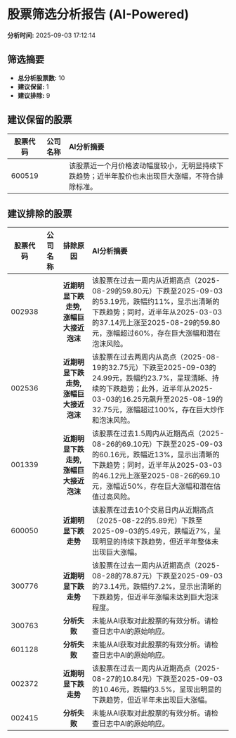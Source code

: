 # 股票筛选分析报告 (AI-Powered)

**分析时间:** 2025-09-03 17:12:14

## 筛选摘要

- **总分析股票数:** 10
- **建议保留:** 1
- **建议排除:** 9

## 建议保留的股票

| 股票代码 | 公司名称 | AI分析摘要 |
|:---:|:---:|:---|
| 600519 |  | 该股票近一个月价格波动幅度较小，无明显持续下跌趋势；近半年股价也未出现巨大涨幅，不符合排除标准。 |

## 建议排除的股票

| 股票代码 | 公司名称 | 排除原因 | AI分析摘要 |
|:---:|:---:|:---:|:---|
| 002938 |  | **近期明显下跌走势, 涨幅巨大接近泡沫** | 该股票在过去一周内从近期高点（2025-08-29的59.80元）下跌至2025-09-03的53.19元，跌幅约11%，显示出清晰的下跌趋势；同时，近半年从2025-03-03的37.14元上涨至2025-08-29的59.80元，涨幅超过60%，存在巨大涨幅和潜在泡沫风险。 |
| 002536 |  | **近期明显下跌走势, 涨幅巨大接近泡沫** | 该股票在过去两周内从高点（2025-08-19的32.75元）下跌至2025-09-03的24.99元，跌幅约23.7%，呈现清晰、持续的下跌趋势；此外，近半年从2025-03-03的16.25元飙升至2025-08-19的32.75元，涨幅超过100%，存在巨大炒作和泡沫风险。 |
| 001339 |  | **近期明显下跌走势, 涨幅巨大接近泡沫** | 该股票在过去1.5周内从近期高点（2025-08-26的69.10元）下跌至2025-09-03的60.16元，跌幅近13%，显示出清晰的下跌趋势；同时，近半年从2025-03-03的46.12元上涨至2025-08-26的69.10元，涨幅近50%，存在巨大涨幅和潜在估值过高风险。 |
| 600050 |  | **近期明显下跌走势** | 该股票在过去10个交易日内从近期高点（2025-08-22的5.89元）下跌至2025-09-03的5.49元，跌幅近7%，呈现明显的持续下跌趋势，但近半年整体未出现巨大涨幅。 |
| 300776 |  | **近期明显下跌走势** | 该股票在过去一周内从近期高点（2025-08-28的78.87元）下跌至2025-09-03的73.14元，跌幅约7.2%，显示出清晰的下跌趋势，但近半年涨幅未达到巨大泡沫程度。 |
| 300763 |  | **分析失败** | 未能从AI获取对此股票的有效分析。请检查日志中AI的原始响应。 |
| 601128 |  | **分析失败** | 未能从AI获取对此股票的有效分析。请检查日志中AI的原始响应。 |
| 002372 |  | **近期明显下跌走势** | 该股票在过去一周内从近期高点（2025-08-27的10.84元）下跌至2025-09-03的10.46元，跌幅约3.5%，呈现出明显的下跌趋势，但近半年未出现巨大涨幅。 |
| 002415 |  | **分析失败** | 未能从AI获取对此股票的有效分析。请检查日志中AI的原始响应。 |
